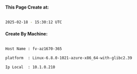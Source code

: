 
   
#### This Page Create at:

```bash

2025-02-18 - 15:30:12 UTC

```

#### Create By Machine:

```bash

Host Name : fv-az1670-365

platform  : Linux-6.8.0-1021-azure-x86_64-with-glibc2.39

Ip Local  : 10.1.0.210

```

